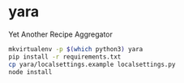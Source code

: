# yara
Yet Another Recipe Aggregator


```sh
mkvirtualenv -p $(which python3) yara
pip install -r requirements.txt
cp yara/localsettings.example localsettings.py
node install
```
